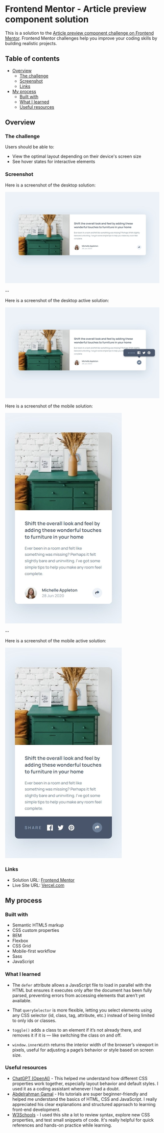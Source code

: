 # Frontend Mentor - Article preview component solution

This is a solution to the [Article preview component challenge on Frontend Mentor](https://www.frontendmentor.io/challenges/article-preview-component-dYBN_pYFT). Frontend Mentor challenges help you improve your coding skills by building realistic projects. 

## Table of contents

- [Overview](#overview)
  - [The challenge](#the-challenge)
  - [Screenshot](#screenshot)
  - [Links](#links)
- [My process](#my-process)
  - [Built with](#built-with)
  - [What I learned](#what-i-learned)
  - [Useful resources](#useful-resources)

## Overview

### The challenge

Users should be able to:

- View the optimal layout depending on their device's screen size
- See hover states for interactive elements

### Screenshot
Here is a screenshot of the desktop solution:

![](./design/desktop.jpeg)

--

Here is a screenshot of the desktop active solution:

![](./design/desktop-active.jpeg)

Here is a screenshot of the mobile solution:

![](./design/mobile.jpeg)

--

Here is a screenshot of the mobile active solution:

![](./design/mobile-active.jpeg)

### Links

- Solution URL: [Frontend Mentor](https://www.frontendmentor.io/solutions/article-preview-component-B7FlYaYzP2)
- Live Site URL: [Vercel.com](https://article-preview-component-ochre.vercel.app/)

## My process

### Built with

- Semantic HTML5 markup
- CSS custom properties
- BEM
- Flexbox
- CSS Grid
- Mobile-first workflow
- Sass 
- JavaScript

### What I learned

- The `defer` attribute allows a JavaScript file to load in parallel with the HTML but ensures it executes only after the document has been fully parsed, preventing errors from accessing elements that aren’t yet available.

- That `querySelector` is more flexible, letting you select elements using any CSS selector (id, class, tag, attribute, etc.) instead of being limited to only ids or classes.

- `toggle()` adds a class to an element if it’s not already there, and removes it if it is — like switching the class on and off.

- `window.innerWidth` returns the interior width of the browser’s viewport in pixels, useful for adjusting a page’s behavior or style based on screen size.


### Useful resources

- [ChatGPT (OpenAI)](https://chatgpt.com/) - This helped me understand how different CSS properties work together, especially layout behavior and default styles. I used it as a coding assistant whenever I had a doubt.
- [Abdelrahman Gamal](https://nouvil.net/) - His tutorials are super beginner-friendly and helped me understand the basics of HTML, CSS and JavaScript. I really appreciated his clear explanations and structured approach to learning front-end development.
- [W3Schools](https://www.w3schools.com) - I used this site a lot to review syntax, explore new CSS properties, and test small snippets of code. It's really helpful for quick references and hands-on practice while learning.